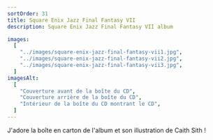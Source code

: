 ```yaml
---
sortOrder: 31
title: Square Enix Jazz Final Fantasy VII
description: Square Enix Jazz Final Fantasy VII album

images:
  [
    "../images/square-enix-jazz-final-fantasy-vii1.jpg",
    "../images/square-enix-jazz-final-fantasy-vii2.jpg",
    "../images/square-enix-jazz-final-fantasy-vii3.jpg",
  ]
imagesAlt:
  [
    "Couverture avant de la boîte du CD",
    "Couverture arrière de la boîte du CD",
    "Intérieur de la boîte du CD montrant le CD",
  ]
---
```


J'adore la boîte en carton de l'album et son illustration de Caith Sith !
